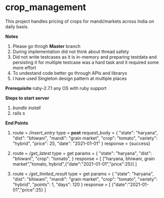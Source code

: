 # crop_management
This project handles pricing of crops for mandi/markets across India on daily basis.

**Notes**
1) Please go throgh **Master** branch
2) During implementation did not think about thread safety
3) Did not write testcases as it is in-memory and preparing testdata and persisting it for multiple testcase was a hard task and it required some more effort
4) To undestand code better go through APIs and librarys
5) I have used Singleton design pattern at multiple places


**Prerequisite**
ruby-2.7.1
any OS with ruby support

**Steps to start server**
1) _bundle install_
2) rails s

**End Points**
1) route = _/insert_entry_
   type = **post**
   request_body = 
      {
    "state": "haryana",
    "dist": "bhiwani",
    "mandi": "grain market",
    "crop": "tomato",
    "variety": "hybrid",
    "price": 25,
    "date": "2021-01-01"
      }
response = {success}

2) route = _/get_latest_
   type = get
   params = {
      "state": "haryana",
      "dist": "bhiwani",
      "crop": "tomato",
    }
    response = [
      ["haryana, bhiwani, grain market","tomato, hybrid",{"date":"2021-01-01","price":25}]
    ]
3) route = _/get_limited_result_
   type = get
   params = 
      {
    "state": "haryana",
    "dist": "bhiwani",
    "mandi": "grain market",
    "crop": "tomato",
    "variety": "hybrid",
    "points": 1,
    "days": 120
      }
    response = [
    {"date":"2021-01-01","price":25}
    ]
   
